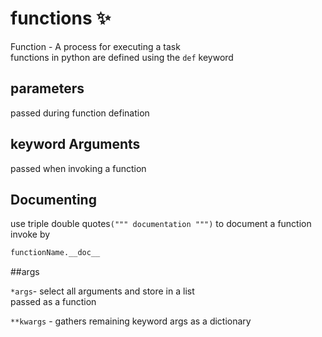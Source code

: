 # functions :sparkles:  

Function - A process for executing a task  
functions in python are defined using the `def` keyword  

## parameters  
passed during function defination  

## keyword Arguments
passed when invoking a function  

## Documenting
use triple double quotes`(""" documentation """)` to document a function  
invoke by

```py
functionName.__doc__
```

##args

`*args`- select all arguments and store in a list  
passed as a function

`**kwargs` -  gathers remaining keyword args as a dictionary
